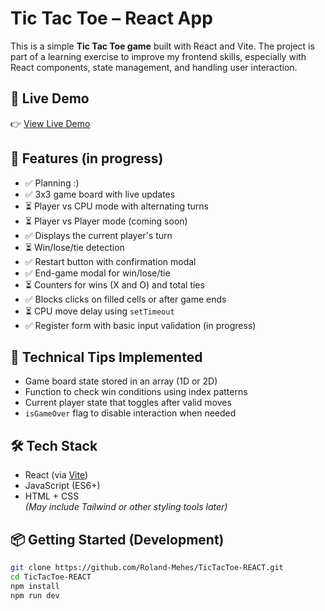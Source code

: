 # Tic Tac Toe – React App

This is a simple **Tic Tac Toe game** built with React and Vite. The project is part of a learning exercise to improve my frontend skills, especially with React components, state management, and handling user interaction.

## 🚀 Live Demo

👉 [View Live Demo](https://tic-tac-toe-react-lyart-psi.vercel.app/)

## 📌 Features (in progress)

- ✅ Planning :)
- ✅ 3x3 game board with live updates
- ⏳ Player vs CPU mode with alternating turns
- ⏳ Player vs Player mode (coming soon)
- ✅ Displays the current player's turn
- ⏳ Win/lose/tie detection
- ✅ Restart button with confirmation modal
- ✅ End-game modal for win/lose/tie
- ⏳ Counters for wins (X and O) and total ties
- ✅ Blocks clicks on filled cells or after game ends
- ⏳ CPU move delay using `setTimeout`
- ✅ Register form with basic input validation (in progress)

## 🧠 Technical Tips Implemented

- Game board state stored in an array (1D or 2D)
- Function to check win conditions using index patterns
- Current player state that toggles after valid moves
- `isGameOver` flag to disable interaction when needed

## 🛠 Tech Stack

- React (via [Vite](https://vitejs.dev/))
- JavaScript (ES6+)
- HTML + CSS  
  _(May include Tailwind or other styling tools later)_

## 📦 Getting Started (Development)

```bash
git clone https://github.com/Roland-Mehes/TicTacToe-REACT.git
cd TicTacToe-REACT
npm install
npm run dev
```
